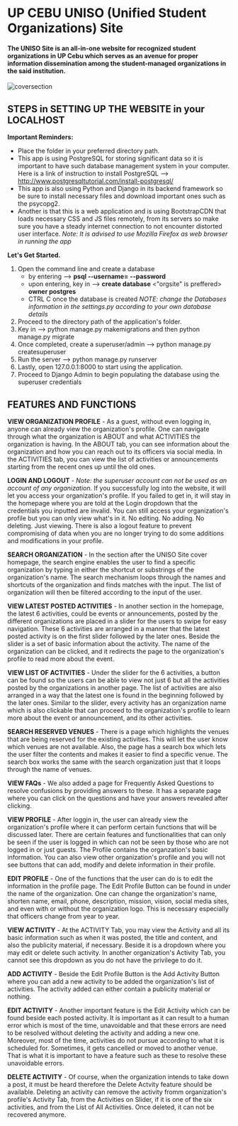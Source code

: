 # UP CEBU UNISO (Unified Student Organizations) Site

#### The UNISO Site is an all-in-one website for recognized student organizations in UP Cebu which serves as an avenue for proper information dissemination among the student-managed organizations in the said institution.

![coversection](https://cloud.githubusercontent.com/assets/15230563/26587261/716b4dbe-4584-11e7-96cd-bc259bd3f8ee.png)

## STEPS in SETTING UP THE WEBSITE in your LOCALHOST

**Important Reminders:**
* Place the folder in your preferred directory path.
* This app is using PostgreSQL for storing significant data so it is important to have such database management system in your computer. Here is a link of instruction to install PostgreSQL --> http://www.postgresqltutorial.com/install-postgresql/
* This app is also using Python and Django in its backend framework so be sure to install necessary files and download important ones such as the psycopg2.
* Another is that this is a web application and is using BootstrapCDN that loads necessary CSS and JS files remotely, from its servers so make sure you have a steady internet connection to not encounter distorted user interface. *Note: It is advised to use Mozilla Firefox as web browser in running the app*

**Let's Get Started.**

1. Open the command line and create a database
   * by entering --> **psql --username=** <username of your postgresql database> **--password** <ENTER then enter password>
   * upon entering, key in --> **create database** <"orgsite" is preffered> **owner postgres** <ENTER>
   * CTRL C once the database is created
   *NOTE: change the Databases information in the settings.py according to your own database details*
1. Proceed to the directory path of the application's folder.
1. Key in --> python manage.py makemigrations and then python manage.py migrate
1. Once completed, create a superuser/admin --> python manage.py createsuperuser
1. Run the server --> python manage.py runserver
1. Lastly, open 127.0.0.1:8000 to start using the application.
1. Proceed to Django Admin to begin populating the database using the superuser credentials

## **FEATURES AND FUNCTIONS**

**VIEW ORGANIZATION PROFILE** - As a guest, without even logging in, anyone can already view the organization's profile. One can navigate through what the organization is ABOUT and what ACTIVITIES the organization is having. In the ABOUT tab, you can see information about the organization and how you can reach out to its officers via social media. In the ACTIVITIES tab, you can view the list of activities or announcements starting from the recent ones up until the old ones.

**LOGIN AND LOGOUT** - *Note: the superuser account can not be used as an account of any organization.* If you successfully log into the website, it will let you access your organization's profile. If you failed to get in, it will stay in the homepage where you are told at the Login dropdown that the credentials you inputted are invalid. You can still access your organization's profile but you can only view what's in it. No editing. No adding. No deleting. Just viewing. There is also a logout feature to prevent compromising of data when you are no longer trying to do some additions and modifications in your profile.

**SEARCH ORGANIZATION** - In the section after the UNISO Site cover homepage, the search engine enables the user to find a specific organization by typing in either the shortcut or substrings of the organization's name. The search mechanism loops through the names and shortcuts of the organization and finds matches with the input. The list of organization will then be filtered according to the input of the user. 

**VIEW LATEST POSTED ACTIVITIES** - In another section in the homepage, the latest 6 activities, could be events or announcements, posted by the different organizations are placed in a slider for the users to swipe for easy navigation. These 6 activities are arranged in a manner that the latest posted activity is on the first slider followed by the later ones. Beside the slider is a set of basic information about the activity. The name of the organization can be clicked, and it redirects the page to the organization's profile to read more about the event. 

**VIEW LIST OF ACTIVITIES** - Under the slider for the 6 activities, a button can be found so the users can be able to view not just 6 but all the activities posted by the organizations in another page. The list of activities are also arranged in a way that the latest one is found in the beginning followed by the later ones. Similar to the slider, every activity has an organization name which is also clickable that can proceed to the organization's profile to learn more about the event or announcement, and its other activities.

**SEARCH RESERVED VENUES** - There is a page which highlights the venues that are being reserved for the existing activities. This will let the user know which venues are not available. Also, the page has a search box which lets the user filter the contents and makes it easier to find a specific venue. The search box works the same with the search organization just that it loops through the name of venues. 
 
**VIEW FAQs** - We also added a page for Frequently Asked Questions to resolve confusions by providing answers to these. It has a separate page where you can click on the questions and have your answers revealed after clicking.

**VIEW PROFILE** - After loggin in, the user can already view the organization's profile where it can perform certain functions that will be discussed later. There are certain features and functionalities that can only be seen if the user is logged in which can not be seen by those who are not logged in or just guests. The Profile contains the organzation's basic information. You can also view other organization's profile and you will not see buttons that can add, modify and delete information in their profile.

**EDIT PROFILE** - One of the functions that the user can do is to edit the information in the profile page. The Edit Profile Button can be found in under the name of the organization. One can change the organization's name, shorten name, email, phone, description, mission, vision, social media sites, and even with or without the organization logo. This is necessary especially that officers change from year to year.

**VIEW ACTIVITY** - At the ACTIVITY Tab, you may view the Activity  and all its basic information such as when it was posted, the title and content, and also the publicity material, if necessary. Beside it is a dropdown where you may edit or delete such activity. In another organization's Activity Tab, you cannot see this dropdown as you do not have the privilege to do it. 

**ADD ACTIVITY** - Beside the Edit Profile Button is the Add Activity Button where you can add a new activity to be added the organization's list of activities. The activity added can either contain a publicity material or nothing.

**EDIT ACTIVITY** - Another important feature is the Edit Activity which can be found beside each posted activity. It is important as  it can result to a human error which is most of the time, unavoidable and that these errors are need to be resolved without deleting the activity and adding a new one. Moreover, most of the time, activities do not pursue according to what it is scheduled for. Sometimes, it gets cancelled or moved to another venue. That is what it is important to have a feature such as these to resolve these unavoidable errors.

**DELETE ACTIVITY** - Of course, when the organization intends to take down a post, it must be heard therefore the Delete Actvity feature should be available. Deleting an activity can remove the activity fromm organization's profile's Activity Tab, from the Activities on Slider, if it is one of the six activities, and from the List of All Activities. Once deleted, it can not be recovered anymore.